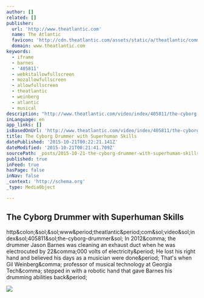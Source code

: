 ```yaml
---
author: []
related: []
publisher:
  url: 'http://www.theatlantic.com'
  name: The Atlantic
  favicon: 'http://cdn.theatlantic.com/assets/static/a/theatlantic/common/img/favicon.ico'
  domain: www.theatlantic.com
keywords:
  - iframe
  - barnes
  - '405811'
  - webkitallowfullscreen
  - mozallowfullscreen
  - allowfullscreen
  - theatlantic
  - weinberg
  - atlantic
  - musical
description: "http://www.theatlantic.com/video/index/405811/the-cyborg-drummer/ In 2012, the drummer Jason Barnes was cleaning an exhaust duct when he was electrocuted by 22,000 volts of electricity. He lost his right hand and believed his days as a musician were done. That's when Gil Weinberg, professor of musical technology at Georgia Tech, stepped in with a robotic hand that gave Barnes his drumming abilities back."
inLanguage: en
app_links: []
isBasedOnUrl: 'http://www.theatlantic.com/video/index/405811/the-cyborg-drummer/'
title: The Cyborg Drummer with Superhuman Skills
datePublished: '2015-10-21T00:22:21.141Z'
dateModified: '2015-10-21T00:21:41.709Z'
sourcePath: _posts/2015-10-21-the-cyborg-drummer-with-superhuman-skills.md
published: true
inFeed: true
hasPage: false
inNav: false
_context: 'http://schema.org'
_type: MediaObject

---
```

<article style=""><h1>The Cyborg Drummer with Superhuman Skills</h1><p>http&amp;colon;&amp;sol;&amp;sol;www&amp;period;theatlantic&amp;period;com&amp;sol;video&amp;sol;index&amp;sol;405811&amp;sol;the-cyborg-drummer&amp;sol; In 2012&amp;comma; the drummer Jason Barnes was cleaning an exhaust duct when he was electrocuted by 22&amp;comma;000 volts of electricity&amp;period; He lost his right hand and believed his days as a musician were done&amp;period; That's when Gil Weinberg&amp;comma; professor of musical technology at Georgia Tech&amp;comma; stepped in with a robotic hand that gave Barnes his drumming abilities back&amp;period;</p><img src="http://cdn.theatlantic.com/assets/media/video/img/2015/09/Screen_Shot_2015_09_17_at_10.48.21_AM_2_2/video-featured.jpg" /></article>